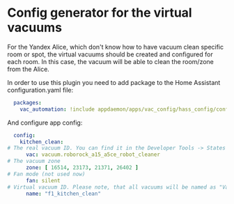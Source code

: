 # Config generator for the virtual vacuums

For the Yandex Alice, which don't know how to have vacuum clean specific room or spot, 
the virtual vacuums should be created and configured for each room.
In this case, the vacuum will be able to clean the room/zone from the Alice.

In order to use this plugin you need to add package to the Home Assistant configuration.yaml file:

```yaml
  packages:
    vac_automation: !include appdaemon/apps/vac_config/hass_config/config.yml
```
And configure app config:

```yaml
  config:
    kitchen_clean:
# The real vacuum ID. You can find it in the Developer Tools -> States 
      vac: vacuum.roborock_a15_a5ce_robot_cleaner
# The vacuum zone
      zone: [ 16514, 23173, 21371, 26402 ]
# Fan mode (not used now)      
      fan: silent
# Virtual vacuum ID. Please note, that all vacuums will be named as "Vacuum" for the Alice      
      name: "f1_kitchen_clean"
```